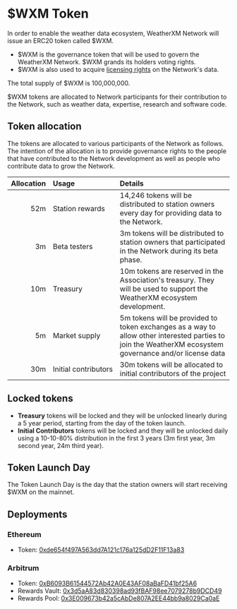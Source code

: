 # $WXM Token

In order to enable the weather data ecosystem, WeatherXM Network will issue an ERC20 token called $WXM. 

- $WXM is the governance token that will be used to govern the WeatherXM Network. $WXM grands its holders
voting rights. 
- $WXM is also used to acquire [licensing rights](data-licensing) on the Network's data.

The total supply of $WXM is 100,000,000.

$WXM tokens are allocated to Network participants for their contribution to the Network, such as weather data, expertise,
research and software code.

## Token allocation

The tokens are allocated to various participants of the Network as follows. The intention of the allocation is to provide governance rights to
the people that have contributed to the Network development as well as people who contribute data to grow the Network.


| Allocation    | Usage 		|  Details |
| -------------: | :----------- | :---- |
| 52m   | Station rewards 	| 14,246 tokens will be distributed to station owners every day for providing data to the Network.|
| 3m    | Beta testers|   3m tokens will be distributed to station owners that participated in the Network during its beta phase. |
| 10m 	| Treasury    		| 10m tokens are reserved in the Association's treasury. They will be used to support the WeatherXM ecosystem development.|
| 5m 	| Market&nbsp;supply 	| 5m tokens will be provided to token exchanges as a way to allow other interested parties to join the WeatherXM ecosystem governance and/or license data |
| 30m 	| Initial&nbsp;contributors | 30m tokens will be allocated to initial contributors of the project |

## Locked tokens
- **Treasury** tokens will be locked and they will be unlocked linearly during a 5 year period, starting from the day of the token launch.
- **Initial Contributors** tokens will be locked and they will be unlocked daily using a 10-10-80% distribution in the first 3 years (3m first year, 3m second year, 24m third year).

## Token Launch Day

The Token Launch Day is the day that the station owners will start receiving $WXM on the mainnet.

## Deployments

### Ethereum

- Token: [0xde654f497A563dd7A121c176a125dD2F11F13a83](https://etherscan.io/address/0xde654f497A563dd7A121c176a125dD2F11F13a83)

### Arbitrum

- Token: [0xB6093B61544572Ab42A0E43AF08aBaFD41bf25A6](https://arbiscan.io/address/0xB6093B61544572Ab42A0E43AF08aBaFD41bf25A6)
- Rewards Vault: [0x3d5aA83d830398ad93fBAF98ee7079278b9DCD49](https://arbiscan.io/address/0x3d5aa83d830398ad93fbaf98ee7079278b9dcd49)
- Rewards Pool: [0x3E009673b42a5cAbDe807A2EE44bb9a8029Ca0aE](https://arbiscan.io/address/0x3E009673b42a5cAbDe807A2EE44bb9a8029Ca0aE)

